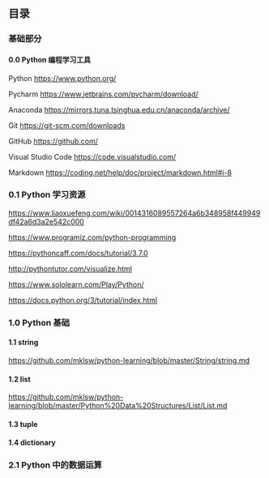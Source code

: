 ## 目录

### 基础部分

#### 0.0 Python 编程学习工具

Python  https://www.python.org/ 

Pycharm https://www.jetbrains.com/pycharm/download/

Anaconda https://mirrors.tuna.tsinghua.edu.cn/anaconda/archive/

Git https://git-scm.com/downloads

GitHub https://github.com/

Visual Studio Code https://code.visualstudio.com/

Markdown https://coding.net/help/doc/project/markdown.html#i-8

### 0.1 Python 学习资源

https://www.liaoxuefeng.com/wiki/0014316089557264a6b348958f449949df42a6d3a2e542c000

https://www.programiz.com/python-programming

https://pythoncaff.com/docs/tutorial/3.7.0

http://pythontutor.com/visualize.html 

https://www.sololearn.com/Play/Python/ 

https://docs.python.org/3/tutorial/index.html


### 1.0 Python 基础

  #### 1.1 string 
  https://github.com/mklsw/python-learning/blob/master/String/string.md
  
  #### 1.2 list
  https://github.com/mklsw/python-learning/blob/master/Python%20Data%20Structures/List/List.md
  
  #### 1.3 tuple
  
  #### 1.4 dictionary
  

### 2.1 Python 中的数据运算


